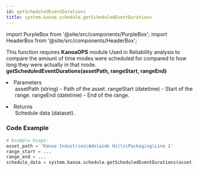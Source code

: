 ```yaml
---
id: getScheduledEventDurations
title: system.kanoa.schedule.getScheduledEventDurations
---
```


import PurpleBox from '@site/src/components/PurpleBox';
import HeaderBox from '@site/src/components/HeaderBox';

<PurpleBox>This function requires <b>KanoaOPS</b> module</PurpleBox>
<HeaderBox header="Description">
    Used in Reliability analysis to compare the amount of time modes were scheduled for compared to how long they were actually in that mode.
</HeaderBox>
<HeaderBox header="Syntax">
    <b>getScheduledEventDurations(assetPath, rangeStart, rangeEnd)</b>
    <li>Parameters <br />
        <ul>
            assetPath (string) - Path of the asset.
            rangeStart (datetime) - Start of the range.
            rangeEnd (datetime) - End of the range.
        </ul>
    </li>
    <li>Returns <br />
        <ul>Schedule data (dataset).</ul>
    </li>
</HeaderBox>

### Code Example

```python
# Example Usage:
asset_path = 'Kanoa Industries\Adelaide Hills\Packaging\Line 1'
range_start = ...
range_end = ...
schedule_data = system.kanoa.schedule.getScheduledEventDurations(asset_path, range_start, range_end)

